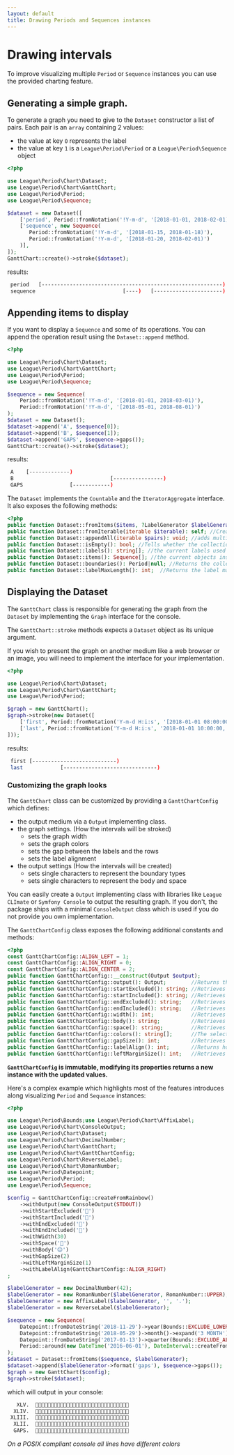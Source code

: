 ```yaml
---
layout: default
title: Drawing Periods and Sequences instances
---
```


# Drawing intervals

To improve visualizing multiple `Period` or `Sequence` instances you can use the provided charting feature. 

## Generating a simple graph.

To generate a graph you need to give to the `Dataset` constructor a list of pairs. Each pair is an `array` containing 2 values:

- the value at key `0` represents the label
- the value at key `1` is a `League\Period\Period` or a `League\Period\Sequence` object 

~~~php
<?php

use League\Period\Chart\Dataset;
use League\Period\Chart\GanttChart;
use League\Period\Period;
use League\Period\Sequence;

$dataset = new Dataset([
    ['period', Period::fromNotation('!Y-m-d', '[2018-01-01, 2018-02-01)')],
    ['sequence', new Sequence(
       Period::fromNotation('!Y-m-d', '[2018-01-15, 2018-01-18)'),
       Period::fromNotation('!Y-m-d', '[2018-01-20, 2018-02-01)')
    )],
]);
GanttChart::create()->stroke($dataset);
~~~

results:

~~~bash
 period   [----------------------------------------------------------)
 sequence                            [----)   [----------------------)
~~~

## Appending items to display

If you want to display a `Sequence` and some of its operations. You can append the operation result using the `Dataset::append` method.

~~~php
<?php

use League\Period\Chart\Dataset;
use League\Period\Chart\GanttChart;
use League\Period\Period;
use League\Period\Sequence;

$sequence = new Sequence(
    Period::fromNotation('!Y-m-d', '[2018-01-01, 2018-03-01)'),
    Period::fromNotation('!Y-m-d', '[2018-05-01, 2018-08-01)')
);
$dataset = new Dataset();
$dataset->append('A', $sequence[0]);
$dataset->append('B', $sequence[1]);
$dataset->append('GAPS', $sequence->gaps());
GanttChart::create()->stroke($dataset);
~~~

results:

~~~bash
 A    [-------------)                                                         
 B                               [----------------)
 GAPS               [------------)    
~~~

The `Dataset` implements the `Countable` and the `IteratorAggregate` interface. It also exposes the following methods:

~~~php
<?php
public function Dataset::fromItems($items, ?LabelGenerator $labelGenerator = null): self; //Creates a new Dataset from a collection of Sequence/Periods and a LabelGenerator.
public function Dataset::fromIterable(iterable $iterable): self; //Creates a new Dataset from a generic iterable structure of Sequence/Periods.
public function Dataset::appendAll(iterable $pairs): void; //adds multiple pairs at once.
public function Dataset::isEmpty(): bool; //Tells whether the collection is empty.
public function Dataset::labels(): string[]; //the current labels used
public function Dataset::items(): Sequence[]; //the current objects inside the Dataset
public function Dataset::boundaries(): Period|null; //Returns the collection boundaries or null if it is empty.
public function Dataset::labelMaxLength(): int;  //Returns the label max length.
~~~

## Displaying the Dataset

The `GanttChart` class is responsible for generating the graph from the `Dataset` by implementing the `Graph` interface for the console.

The `GanttChart::stroke` methods expects a `Dataset` object as its unique argument.

If you wish to present the graph on another medium like a web browser or an image, you will need to implement the interface for your implementation.

~~~php
<?php

use League\Period\Chart\Dataset;
use League\Period\Chart\GanttChart;
use League\Period\Period;

$graph = new GanttChart();
$graph->stroke(new Dataset([
    ['first', Period::fromNotation('Y-m-d H:i:s', '[2018-01-01 08:00:00, 2018-01-01 12:00:00)')],
    ['last', Period::fromNotation('Y-m-d H:i:s', '2018-01-01 10:00:00, 2018-01-01 14:00:00)')],
]));
~~~

results:

~~~bash
 first [---------------------------)
 last            [------------------------------)
~~~

### Customizing the graph looks

The `GanttChart` class can be customized by providing a `GanttChartConfig` which defines:

- the output medium via a `Output` implementing class.
- the graph settings. (How the intervals will be stroked)
    - sets the graph width
    - sets the graph colors
    - sets the gap between the labels and the rows
    - sets the label alignment
- the output settings (How the intervals will be created)
    - sets single characters to represent the boundary types
    - sets single characters to represent the body and space
     
You can easily create a `Output` implementing class with libraries like `League CLImate` or `Symfony Console` 
to output the resulting graph. If you don't, the package ships with a minimal `ConsoleOutput` class which is used
 if you do not provide you own implementation.

The `GanttChartConfig` class exposes the following additional constants and methods:

~~~php
<?php
const GanttChartConfig::ALIGN_LEFT = 1;
const GanttChartConfig::ALIGN_RIGHT = 0;
const GanttChartConfig::ALIGN_CENTER = 2;
public function GanttChartConfig::__construct(Output $output);
public function GanttChartConfig::output(): Output;        //Returns the Output instance.
public function GanttChartConfig::startExcluded(): string; //Retrieves the excluded start block character.
public function GanttChartConfig::startIncluded(): string; //Retrieves the included start block character.
public function GanttChartConfig::endExcluded(): string;   //Retrieves the excluded end block character.
public function GanttChartConfig::endIncluded(): string;   //Retrieves the included end block character.
public function GanttChartConfig::width(): int;            //Retrieves the max size width.
public function GanttChartConfig::body(): string;          //Retrieves the body block character.
public function GanttChartConfig::space(): string;         //Retrieves the space block character.
public function GanttChartConfig::colors(): string[];      //The selected colors for each row.
public function GanttChartConfig::gapSize(): int;          //Retrieves the gap sequence between the label and the line.
public function GanttChartConfig::labelAlign(): int;       //Returns how label should be aligned.
public function GanttChartConfig::leftMarginSize(): int;   //Retrieves the margin between the label and the console left side.
~~~

**`GanttChartConfig` is immutable, modifying its properties returns a new instance with the updated values.**

Here's a complex example which highlights most of the features introduces along visualizing `Period` and `Sequance` instances:

~~~php
<?php

use League\Period\Bounds;use League\Period\Chart\AffixLabel;
use League\Period\Chart\ConsoleOutput;
use League\Period\Chart\Dataset;
use League\Period\Chart\DecimalNumber;
use League\Period\Chart\GanttChart;
use League\Period\Chart\GanttChartConfig;
use League\Period\Chart\ReverseLabel;
use League\Period\Chart\RomanNumber;
use League\Period\Datepoint;
use League\Period\Period;
use League\Period\Sequence;

$config = GanttChartConfig::createFromRainbow()
    ->withOutput(new ConsoleOutput(STDOUT))
    ->withStartExcluded('🍕')
    ->withStartIncluded('🍅')
    ->withEndExcluded('🎾')
    ->withEndIncluded('🍔')
    ->withWidth(30)
    ->withSpace('💩')
    ->withBody('😊')
    ->withGapSize(2)
    ->withLeftMarginSize(1)
    ->withLabelAlign(GanttChartConfig::ALIGN_RIGHT)
;

$labelGenerator = new DecimalNumber(42);
$labelGenerator = new RomanNumber($labelGenerator, RomanNumber::UPPER);
$labelGenerator = new AffixLabel($labelGenerator, '', '.');
$labelGenerator = new ReverseLabel($labelGenerator);

$sequence = new Sequence(
    Datepoint::fromDateString('2018-11-29')->year(Bounds::EXCLUDE_LOWER_INCLUDE_UPPER),
    Datepoint::fromDateString('2018-05-29')->month()->expand('3 MONTH'),
    Datepoint::fromDateString('2017-01-13')->quarter(Bounds::EXCLUDE_ALL),
    Period::around(new DateTime('2016-06-01'), DateInterval::createFromDateString('3 MONTHS'), Bounds::INCLUDE_ALL)
);
$dataset = Dataset::fromItems($sequence, $labelGenerator);
$dataset->append($labelGenerator->format('gaps'), $sequence->gaps());
$graph = new GanttChart($config);
$graph->stroke($dataset);
~~~

which will output in your console:

~~~bash
   XLV.  💩💩💩💩💩💩💩💩💩💩💩💩💩💩💩💩💩💩💩🍕😊😊😊😊😊😊😊😊😊🍔
  XLIV.  💩💩💩💩💩💩💩💩💩💩💩💩💩💩💩💩💩💩💩💩🍅😊😊😊😊😊🎾💩💩💩
 XLIII.  💩💩💩💩💩💩💩💩🍕😊😊🎾💩💩💩💩💩💩💩💩💩💩💩💩💩💩💩💩💩💩
  XLII.  🍅😊😊😊😊🍔💩💩💩💩💩💩💩💩💩💩💩💩💩💩💩💩💩💩💩💩💩💩💩💩
  GAPS.  💩💩💩💩💩🍕😊😊🍔💩💩🍅😊😊😊😊😊😊😊🍔💩💩💩💩💩💩💩💩💩💩
~~~

*On a POSIX compliant console all lines have different colors*
